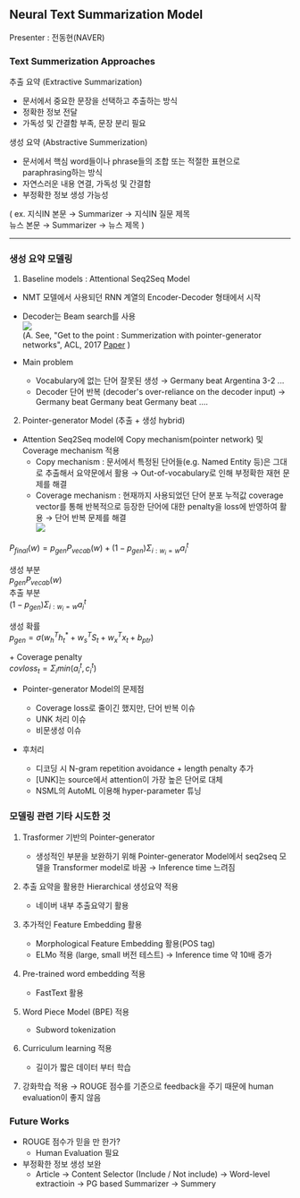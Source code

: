 
## Neural Text Summarization Model  

Presenter : 전동현(NAVER)  

### Text Summerization Approaches  
추출 요약 (Extractive Summarization)  
- 문서에서 중요한 문장을 선택하고 추출하는 방식  
- 정확한 정보 전달  
- 가독성 및 간결함 부족, 문장 분리 필요

생성 요약 (Abstractive Summerization)  
- 문서에서 핵심 word들이나 phrase들의 조합 또는 적절한 표현으로 paraphrasing하는 방식  
- 자연스러운 내용 연결, 가독성 및 간결함  
- 부정확한 정보 생성 가능성  

( ex. 지식IN 본문 → Summarizer → 지식IN 질문 제목  
뉴스 본문 → Summarizer → 뉴스 제목 )

---  

### 생성 요약 모델링
1. Baseline models : Attentional Seq2Seq Model  
- NMT 모델에서 사용되던 RNN 계열의 Encoder-Decoder 형태에서 시작  
- Decoder는 Beam search를 사용  
![
](https://lh3.googleusercontent.com/T2hew2NkrZxX-eQSbqS_SUHJLldHQHOUgKswSoF9kECXL6RBNNje8q6_iYXupXtkETe9ZQQRf5Am "NTSM1")  
(A. See, "Get to the point : Summerization with pointer-generator networks", ACL, 2017 [Paper](https://arxiv.org/abs/1704.04368) )  

- Main problem  
	- Vocabulary에 없는 단어 잘못된 생성 → Germany beat Argentina 3-2 ...  
	-  Decoder 단어 반복 (decoder's over-reliance on the decoder input) → Germany beat Germany beat Germany beat ....  

2. Pointer-generator Model (추출 + 생성 hybrid)  
- Attention Seq2Seq model에 Copy mechanism(pointer network) 및 Coverage mechanism 적용  
	- Copy mechanism : 문서에서 특정된 단어들(e.g. Named Entity 등)은 그대로 추출해서 요약문에서 활용 → Out-of-vocabulary로 인해 부정확한 재현 문제를 해결
	- Coverage mechanism : 현재까지 사용되었던 단어 분포 누적값 coverage vector를 통해 반복적으로 등장한 단어에 대한 penalty을 loss에 반영하여 활용 → 단어 반복 문제를 해결  
![
](https://lh3.googleusercontent.com/4M63I4Kh6svVJZtvfzxtf8snLyWd-sHNf6V44zG11baYwO1__0nvliFIxWQuTyQM9SrGCggMH14Z "NTSM2")  

$P_{final}(w) = p_{gen}P_{vecab}(w)+(1-p_{gen})\Sigma_{i:w_{i}=w}a^t_{i}$  

생성 부분  
$p_{gen}P_{vecab}(w)$  
추출 부분    
$(1-p_{gen})\Sigma_{i:w_{i}=w}a^t_{i}$  
  
생성 확률  
$p_{gen}=\sigma(w^T_hh^*_t+w^T_sS_t+w^T_xx_t+b_{ptr})$  

\+ Coverage penalty  
$covloss_t=\Sigma_imin(a^t_i,c^t_i)$  

- Pointer-generator Model의 문제점  
	- Coverage loss로 줄이긴 했지만, 단어 반복 이슈  
	- UNK 처리 이슈  
	- 비문생성 이슈  

- 후처리  
	- 디코딩 시 N-gram repetition avoidance + length penalty 추가  
	- [UNK]는 source에서 attention이 가장 높은 단어로 대체  
	- NSML의 AutoML 이용해 hyper-parameter 튜닝  

### 모델링 관련 기타 시도한 것  
1. Trasformer 기반의 Pointer-generator  
	- 생성적인 부분을 보완하기 위해 Pointer-generator Model에서 seq2seq 모델을 Transformer model로 바꿈 → Inference time 느려짐    

2. 추출 요약을 활용한 Hierarchical 생성요약 적용  
	- 네이버 내부 추출요약기 활용  

3. 추가적인 Feature Embedding 활용  
	- Morphological Feature Embedding 활용(POS tag)  
	- ELMo 적용 (large, small 버전 테스트) → Inference time 약 10배 증가  

4. Pre-trained word embedding 적용  
	- FastText 활용  

5. Word Piece Model (BPE) 적용  
	- Subword tokenization  

6. Curriculum learning 적용  
	- 길이가 짧은 데이터 부터 학습  

7. 강화학습 적용 → ROUGE 점수를 기준으로 feedback을 주기 때문에 human evaluation이 좋지 않음  
 
### Future Works  
- ROUGE 점수가 믿을 만 한가?
	- Human Evaluation 필요  
- 부정확한 정보 생성 보완  
	- Article → Content Selector (Include / Not include) → Word-level extractioin → PG based Summarizer → Summery  
<!--stackedit_data:
eyJoaXN0b3J5IjpbMjgwOTgwNjMyLC02NzU4MjI2NjBdfQ==
-->